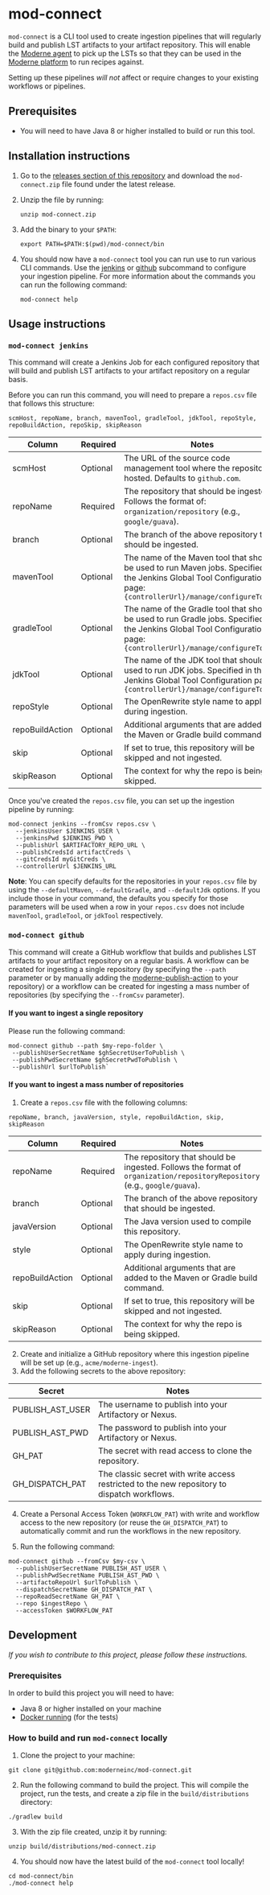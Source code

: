 # mod-connect

`mod-connect` is a CLI tool used to create ingestion pipelines that will regularly build and publish LST artifacts to your artifact repository. This will enable the [Moderne agent](https://docs.moderne.io/architecture-readme/architecture#moderne-agent) to pick up the LSTs so that they can be used in the [Moderne platform](https://docs.moderne.io/) to run recipes against.

Setting up these pipelines _will not_ affect or require changes to your existing workflows or pipelines.

## Prerequisites

* You will need to have Java 8 or higher installed to build or run this tool.

## Installation instructions

1. Go to the [releases section of this repository](https://github.com/moderneinc/mod-connect/releases) and download the `mod-connect.zip` file found under the latest release.

2. Unzip the file by running:

   ```shell
   unzip mod-connect.zip
   ```

3. Add the binary to your `$PATH`:

   ```shell
   export PATH=$PATH:$(pwd)/mod-connect/bin
   ```

4. You should now have a `mod-connect` tool you can run use to run various CLI commands. Use the [jenkins](#mod-connect-jenkins)
   or [github](#mod-connect-github) subcommand to configure your ingestion pipeline. For more information about the commands you can run the following command:

   ```shell
   mod-connect help
   ```

## Usage instructions

### `mod-connect jenkins`

This command will create a Jenkins Job for each configured repository that will build and publish LST artifacts to your artifact repository on a regular basis.

Before you can run this command, you will need to prepare a `repos.csv` file that follows this structure:

```
scmHost, repoName, branch, mavenTool, gradleTool, jdkTool, repoStyle, repoBuildAction, repoSkip, skipReason
```

| Column          | Required | Notes                                                                                                                                                                 |
|-----------------|----------|-----------------------------------------------------------------------------------------------------------------------------------------------------------------------|
| scmHost         | Optional | The URL of the source code management tool where the repository is hosted. Defaults to `github.com`.                                                                  |
| repoName        | Required | The repository that should be ingested. Follows the format of: `organization/repository` (e.g., `google/guava`).                                                      |
| branch          | Optional | The branch of the above repository that should be ingested.                                                                                                           |
| mavenTool       | Optional | The name of the Maven tool that should be used to run Maven jobs. Specified in the Jenkins Global Tool Configuration page: `{controllerUrl}/manage/configureTools/`   |
| gradleTool      | Optional | The name of the Gradle tool that should be used to run Gradle jobs. Specified in the Jenkins Global Tool Configuration page: `{controllerUrl}/manage/configureTools/` |
| jdkTool         | Optional | The name of the JDK tool that should be used to run JDK jobs. Specified in the Jenkins Global Tool Configuration page: `{controllerUrl}/manage/configureTools/`       |
| repoStyle       | Optional | The OpenRewrite style name to apply during ingestion.                                                                                                                 |
| repoBuildAction | Optional | Additional arguments that are added to the Maven or Gradle build command.                                                                                             |
| skip            | Optional | If set to true, this repository will be skipped and not ingested.                                                                                                     |
| skipReason      | Optional | The context for why the repo is being skipped.                                                                                                                        |

Once you've created the `repos.csv` file, you can set up the ingestion pipeline by running:

````shell
mod-connect jenkins --fromCsv repos.csv \
  --jenkinsUser $JENKINS_USER \
  --jenkinsPwd $JENKINS_PWD \
  --publishUrl $ARTIFACTORY_REPO_URL \
  --publishCredsId artifactCreds \
  --gitCredsId myGitCreds \
  --controllerUrl $JENKINS_URL
````

**Note**: You can specify defaults for the repositories in your `repos.csv` file by using the `--defaultMaven`, `--defaultGradle`, and `--defaultJdk` options. If you include those in your command, the defaults you specify for those parameters will be used when a row in your `repos.csv` does not include `mavenTool`, `gradleTool`, or `jdkTool` respectively.

### `mod-connect github`

This command will create a GitHub workflow that builds and publishes LST artifacts to your artifact repository on a regular basis. A workflow can be created for ingesting a single repository (by specifying the `--path` parameter or by manually adding the [moderne-publish-action](https://github.com/moderneinc/moderne-publish-action) to your repository) or a workflow can be created for ingesting a mass number of repositories (by specifying the `--fromCsv` parameter).

#### If you want to ingest a single repository

Please run the following command:

```shell
mod-connect github --path $my-repo-folder \
 --publishUserSecretName $ghSecretUserToPublish \
 --publishPwdSecretName $ghSecretPwdToPublish \
 --publishUrl $urlToPublish` 
```

#### If you want to ingest a mass number of repositories

1. Create a `repos.csv` file with the following columns:

```
repoName, branch, javaVersion, style, repoBuildAction, skip, skipReason
```

| Column          | Required | Notes                                                                                                                     |
|-----------------|----------|---------------------------------------------------------------------------------------------------------------------------|
| repoName        | Required | The repository that should be ingested. Follows the format of `organization/repositoryRepository` (e.g., `google/guava`). |
| branch          | Optional | The branch of the above repository that should be ingested.                                                               |
| javaVersion     | Optional | The Java version used to compile this repository.                                                                         |
| style           | Optional | The OpenRewrite style name to apply during ingestion.                                                                     |
| repoBuildAction | Optional | Additional arguments that are added to the Maven or Gradle build command.                                                 |
| skip            | Optional | If set to true, this repository will be skipped and not ingested.                                                         |
| skipReason      | Optional | The context for why the repo is being skipped.                                                                            |

2. Create and initialize a GitHub repository where this ingestion pipeline will be set up (e.g., `acme/moderne-ingest`).
3. Add the following secrets to the above repository:

| Secret           | Notes                                                                                        |
|------------------|----------------------------------------------------------------------------------------------|
| PUBLISH_AST_USER | The username to publish into your Artifactory or Nexus.                                      |
| PUBLISH_AST_PWD  | The password to publish into your Artifactory or Nexus.                                      |
| GH_PAT           | The secret with read access to clone the repository.                                         |
| GH_DISPATCH_PAT  | The classic secret with write access restricted to the new repository to dispatch workflows. |

4. Create a Personal Access Token (`WORKFLOW_PAT`) with write and workflow access to the new repository
   (or reuse the `GH_DISPATCH_PAT`) to automatically commit and run the workflows in the new repository.

5. Run the following command:

```shell
mod-connect github --fromCsv $my-csv \ 
  --publishUserSecretName PUBLISH_AST_USER \
  --publishPwdSecretName PUBLISH_AST_PWD \
  --artifactoRepoUrl $urlToPublish \
  --dispatchSecretName GH_DISPATCH_PAT \
  --repoReadSecretName GH_PAT \
  --repo $ingestRepo \
  --accessToken $WORKFLOW_PAT
```

## Development

_If you wish to contribute to this project, please follow these instructions._

### Prerequisites

In order to build this project you will need to have:

* Java 8 or higher installed on your machine
* [Docker running](https://www.docker.com/products/docker-desktop/) (for the tests)

### How to build and run `mod-connect` locally

1. Clone the project to your machine:

```shell
git clone git@github.com:moderneinc/mod-connect.git
```

2. Run the following command to build the project. This will compile the project, run the tests, and create a zip file in the `build/distributions` directory:

```shell
./gradlew build
```

3. With the zip file created, unzip it by running:

```shell
unzip build/distributions/mod-connect.zip
```

4. You should now have the latest build of the `mod-connect` tool locally!

```shell
cd mod-connect/bin
./mod-connect help
```
